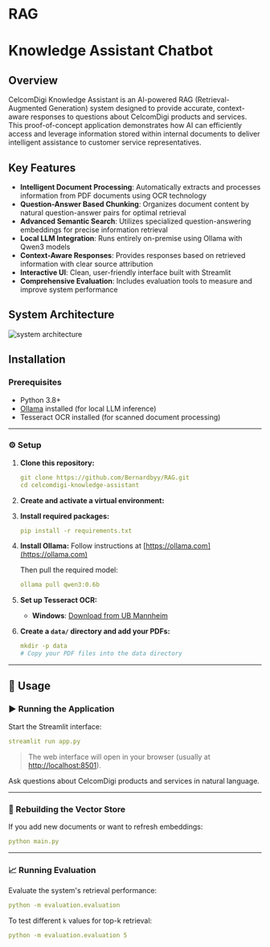 # RAG

# Knowledge Assistant Chatbot 

## Overview

CelcomDigi Knowledge Assistant is an AI-powered RAG (Retrieval-Augmented Generation) system designed to provide accurate, context-aware responses to questions about CelcomDigi products and services. This proof-of-concept application demonstrates how AI can efficiently access and leverage information stored within internal documents to deliver intelligent assistance to customer service representatives.

## Key Features

- **Intelligent Document Processing**: Automatically extracts and processes information from PDF documents using OCR technology
- **Question-Answer Based Chunking**: Organizes document content by natural question-answer pairs for optimal retrieval
- **Advanced Semantic Search**: Utilizes specialized question-answering embeddings for precise information retrieval
- **Local LLM Integration**: Runs entirely on-premise using Ollama with Qwen3 models
- **Context-Aware Responses**: Provides responses based on retrieved information with clear source attribution
- **Interactive UI**: Clean, user-friendly interface built with Streamlit
- **Comprehensive Evaluation**: Includes evaluation tools to measure and improve system performance

## System Architecture

![system architecture](https://github.com/user-attachments/assets/b5426354-68fd-423a-b9be-a0f75a5d35e4)


## Installation

### Prerequisites

- Python 3.8+
- [Ollama](https://ollama.com) installed (for local LLM inference)
- Tesseract OCR installed (for scanned document processing)

---

### ⚙️ Setup

1. **Clone this repository:**
   ```yaml
   git clone https://github.com/Bernardbyy/RAG.git
   cd celcomdigi-knowledge-assistant
   ```

2. **Create and activate a virtual environment:**

3. **Install required packages:**
   ```yaml
   pip install -r requirements.txt
   ```

4. **Install Ollama:**
   Follow instructions at [https://ollama.com](https://ollama.com)

   Then pull the required model:
   ```yaml
   ollama pull qwen3:0.6b
   ```

5. **Set up Tesseract OCR:**
   - **Windows**: [Download from UB Mannheim](https://github.com/UB-Mannheim/tesseract/wiki)

6. **Create a `data/` directory and add your PDFs:**
   ```yaml
   mkdir -p data
   # Copy your PDF files into the data directory
   ```

---

## 🧠 Usage

### ▶️ Running the Application

Start the Streamlit interface:
```yaml
streamlit run app.py
```

> The web interface will open in your browser (usually at [http://localhost:8501](http://localhost:8501)).

Ask questions about CelcomDigi products and services in natural language.

---

### 🔄 Rebuilding the Vector Store

If you add new documents or want to refresh embeddings:
```yaml
python main.py
```

---

### 📈 Running Evaluation

Evaluate the system's retrieval performance:
```yaml
python -m evaluation.evaluation
```

To test different `k` values for top-k retrieval:
```yaml
python -m evaluation.evaluation 5
```
